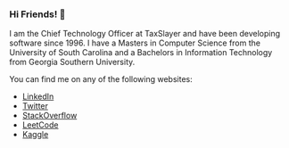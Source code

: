 ### Hi Friends! 👋

I am the Chief Technology Officer at TaxSlayer and have been developing software since 1996. I have a Masters in Computer Science from the University of South Carolina and a Bachelors in Information Technology from Georgia Southern University.

You can find me on any of the following websites:

* [LinkedIn](https://www.linkedin.com/in/petermourfield/)
* [Twitter](https://twitter.com/petermourfield)
* [StackOverflow](https://stackoverflow.com/users/2505746/peter-mourfield)
* [LeetCode](https://leetcode.com/petermourfield/)
* [Kaggle](https://www.kaggle.com/petermourfield)

<!--
**PeterMourfield/PeterMourfield** is a ✨ _special_ ✨ repository because its `README.md` (this file) appears on your GitHub profile.

Here are some ideas to get you started:

- 🔭 I’m currently working on ...
- 🌱 I’m currently learning ...
- 👯 I’m looking to collaborate on ...
- 🤔 I’m looking for help with ...
- 💬 Ask me about ...
- 📫 How to reach me: ...
- 😄 Pronouns: ...
- ⚡ Fun fact: ...
-->
